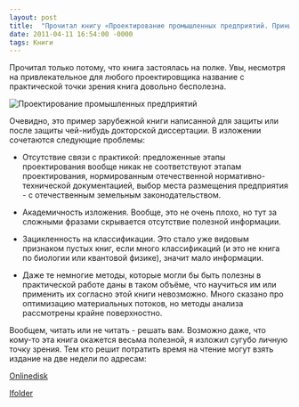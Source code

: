 ```yaml
---
layout: post
title:  "Прочитал книгу «Проектирование промышленных предприятий. Принципы. Методы. Практика»"
date: 2011-04-11 16:54:00 -0000
tags: Книги
---
```


Прочитал только потому, что книга застоялась на полке. Увы, несмотря на привлекательное для любого проектировщика название с практической точки зрения книга довольно бесполезна.

<img src="http://2nature.me/files/proektirovanie_title.jpg" alt="Проектирование промышленных предприятий" />

Очевидно, это пример зарубежной книги написанной для защиты или после защиты чей-нибудь докторской диссертации. В изложении сочетаются следующие проблемы:

- Отсутствие связи с практикой: предложенные этапы проектирования вообще никак не соответствуют этапам проектирования, нормированным отечественной нормативно-технической документацией, выбор места размещения предприятия - с отечественным земельным законодательством.

- Академичность изложения. Вообще, это не очень плохо, но тут за сложными фразами скрывается отсутствие полезной информации.

- Зацикленность на классификации. Это стало уже видовым признаком пустых книг, если много классификаций (и это не книга по биологии или квантовой физике), значит мало информации.

- Даже те немногие методы, которые могли бы быть полезны в практической работе даны в таком объёме, что научиться им или применить их согласно этой книги невозможно. Много сказано про оптимизацию материальных потоков, но методы анализа рассмотрены крайне поверхностно.


Вообщем, читать или не читать - решать вам. Возможно даже, что кому-то эта книга окажется весьма полезной, я изложил сугубо личную точку зрения. Тем кто решит потратить время на чтение могут взять издание на две недели по адресам:

<a href="http://www.onlinedisk.ru/file/763456/">Onlinedisk</a>

<a href="http://infanata.ifolder.ru/26744732">Ifolder</a>